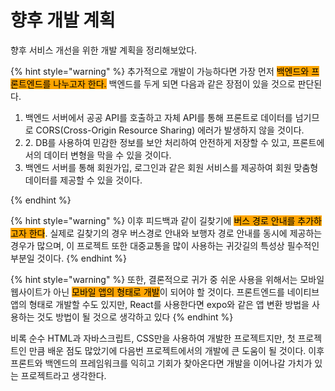 # 향후 개발 계획

향후 서비스 개선을 위한 개발 계획을 정리해보았다.&#x20;

{% hint style="warning" %}
추가적으로 개발이 가능하다면 가장 먼저 <mark style="background-color:orange;">백엔드와 프론트엔드를 나누고자 한다.</mark> 백엔드를 두게 되면 다음과 같은 장점이 있을 것으로 판단된다.



1. 백엔드 서버에서 공공 API를 호출하고 자체 API를 통해 프론트로 데이터를 넘기므로 CORS(Cross-Origin Resource Sharing) 에러가 발생하지 않을 것이다.
2. 2\. DB를 사용하여 민감한 정보를 보안 처리하여 안전하게 저장할 수 있고, 프론트에서의 데이터 변형을 막을 수 있을 것이다.
3. 백엔드 서버를 통해 회원가입, 로그인과 같은 회원 서비스를 제공하여 회원 맞춤형 데이터를 제공할 수 있을 것이다.


{% endhint %}

{% hint style="warning" %}
이후 피드백과 같이 길찾기에 <mark style="background-color:orange;">버스 경로 안내를 추가하고자 한다</mark>. 실제로 길찾기의 경우 버스경로 안내와 보행자 경로 안내를 동시에 제공하는 경우가 많으며, 이 프로젝트 또한 대중교통을 많이 사용하는 귀갓길의 특성상 필수적인 부분일 것이다.
{% endhint %}

{% hint style="warning" %}
또한, 결론적으로 귀가 중 쉬운 사용을 위해서는 모바일 웹사이트가 아닌 <mark style="background-color:orange;">모바일 앱의 형태로 개발</mark>이 되어야 할 것이다. 프론트엔드를 네이티브 앱의 형태로 개발할 수도 있지만, React를 사용한다면 expo와 같은 앱 변환 방법을 사용하는 것도 방법이 될 것으로 생각하고 있다
{% endhint %}



비록 순수 HTML과 자바스크립트, CSS만을 사용하여 개발한 프로젝트지만, 첫 프로젝트인 만큼 배운 점도 많았기에 다음번 프로젝트에서의 개발에 큰 도움이 될 것이다. 이후 프론트와 백엔드의 프레임워크를 익히고 기회가 찾아온다면 개발을 이어나갈 가치가 있는 프로젝트라고 생각한다.

